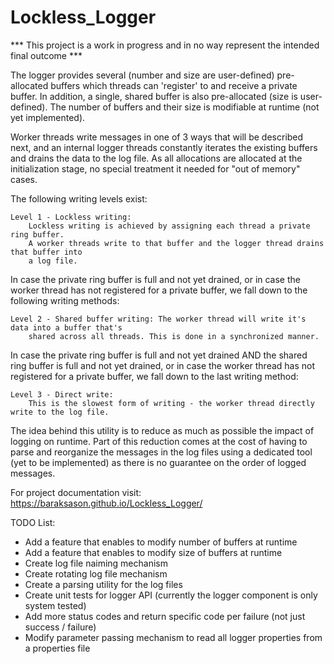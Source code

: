 # Lockless_Logger

*** This project is a work in progress and in no way represent the intended final outcome ***

The logger provides several (number and size are user-defined) pre-allocated buffers which
threads can 'register' to and receive a private buffer.
In addition, a single, shared buffer is also pre-allocated (size is user-defined).
The number of buffers and their size is modifiable at runtime (not yet implemented). 

Worker threads write messages in one of 3 ways that will be described next, and an internal
logger threads constantly iterates the existing buffers and drains the data to the log file.
As all allocations are allocated at the initialization stage, no special treatment it needed
for "out of memory" cases.

The following writing levels exist:

 	Level 1 - Lockless writing:
  		Lockless writing is achieved by assigning each thread a private ring buffer.
  		A worker threads write to that buffer and the logger thread drains that buffer into
  		a log file.
In case the private ring buffer is full and not yet drained, or in case the worker thread
has not registered for a private buffer, we fall down to the following writing methods:

  	Level 2 - Shared buffer writing: The worker thread will write it's data into a buffer that's
  		shared across all threads. This is done in a synchronized manner.
 
In case the private ring buffer is full and not yet drained AND the shared ring buffer is full
and not yet drained, or in case the worker thread has not registered for a private buffer,
we fall down to the last writing method:
 
  	Level 3 - Direct write:
  		This is the slowest form of writing - the worker thread directly write to the log file.

The idea behind this utility is to reduce as much as possible the impact of logging on runtime.
Part of this reduction comes at the cost of having to parse and reorganize the messages in the
log files using a dedicated tool (yet to be implemented) as there is no guarantee on the order
of logged messages.

For project documentation visit:
https://baraksason.github.io/Lockless_Logger/

TODO List:
- Add a feature that enables to modify number of buffers at runtime
- Add a feature that enables to modify size of buffers at runtime
- Create log file naiming mechanism
- Create rotating log file mechanism
- Create a parsing utility for the log files
- Create unit tests for logger API (currently the logger component is only system tested)
- Add more status codes and return specific code per failure (not just success / failure)
- Modify parameter passing mechanism to read all logger properties from a properties file
